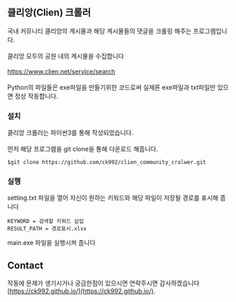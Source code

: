 ## 클리앙(Clien) 크롤러
국내 커뮤니티 클리앙의 계시물과 해당 계시물들의 댓글을 크롤링 해주는 프로그램입니다.<br><br>
클리앙 모두의 공원 내의 계시물을 수집합니다 <br><br>
https://www.clien.net/service/search <br><br>
Python의 파일들은 exe파일을 만들기위한 코드로써 실제론 exe파일과 txt파일만 있으면 정상 작동합니다.

### 설치
클리앙 크롤러는 파이썬3를 통해 작성되었습니다.<br><br>
먼저 해당 프로그램을 git clone을 통해 다운로드 해줍니다.
```
$git clone https://github.com/ck992/clien_community_cralwer.git
```

### 실행
setting.txt 파일을 열어 자신이 원하는 키워드와 해당 파일이 저장될 경로를 표시해 줍니다
```
KEYWORD = 검색할 키워드 삽입
RESULT_PATH = 경로표시.xlsx
```
main.exe 파일을 실행시켜 줍니다

## Contact
작동에 문제가 생기시거나 궁금한점이 있으시면 연락주시면 감사하겠습니다 [https://ck992.github.io/](https://ck992.github.io/).
